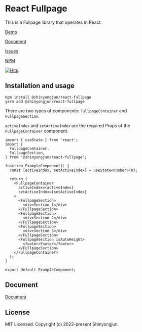 # React Fullpage

This is a Fullpage library that operates in React.

[Demo](https://shinyongjun.com/package/react-fullpage)

[Document](https://shinyongjun.com/package/react-fullpage/document)

[Issues](https://github.com/shinyj1991/react-fullpage/issues)

[NPM](https://www.npmjs.com/package/@shinyongjun/react-fullpage)

[![Hits](https://hits.seeyoufarm.com/api/count/incr/badge.svg?url=https%3A%2F%2Fgithub.com%2Fshinyj1991%2Freact-fullpage&count_bg=%2379C83D&title_bg=%23555555&icon=&icon_color=%23E7E7E7&title=hits&edge_flat=false)](https://hits.seeyoufarm.com)

## Installation and usage

```
npm install @shinyongjun/react-fullpage
yarn add @shinyongjun/react-fullpage
```

There are two types of components: `FullpageContainer` and `FullpageSection`.

`activeIndex` and `setActiveIndex` are the required Props of the `FullpageContainer` component.

```tsx
import { useState } from 'react';
import {
  FullpageContainer,
  FullpageSection,
} from '@shinyongjun/react-fullpage';

function ExampleComponent() {
  const [activeIndex, setActiveIndex] = useState<number>(0);

  return (
    <FullpageContainer
      activeIndex={activeIndex}
      setActiveIndex={setActiveIndex}
    >
      <FullpageSection>
        <div>Section 1</div>
      </FullpageSection>
      <FullpageSection>
        <div>Section 2</div>
      </FullpageSection>
      <FullpageSection>
        <div>Section 3</div>
      </FullpageSection>
      <FullpageSection isAutoHeight>
        <footer>Footer</footer>
      </FullpageSection>
    </FullpageContainer>
  );
}

export default ExampleComponent;
```

## Document

[Document](https://shinyongjun.com/package/react-fullpage/document)

## License

MIT Licensed. Copyright (c) 2023-present Shinyongjun.
